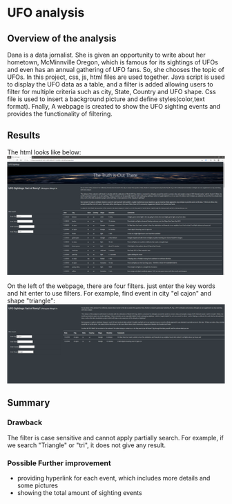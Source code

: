# UFO analysis

## Overview of the analysis
Dana is a data jornalist. She is given an opportunity to write about her hometown, McMinnville Oregon, which is famous for its sightings of UFOs and even has an annual gathering of UFO fans.
So, she chooses the topic of UFOs.
In this project, css, js, html files are used together.
Java script is used to display the UFO data as a table, and a filter is added allowing users to filter for multiple criteria such as city, State, Country and UFO shape.
Css file is used to insert a background picture and define styles(color,text format).
Fnally, A webpage is created to show the UFO sighting events and provides the functionality of filtering.


## Results

The html looks like below:
![web](Screenshot_web.png)

On the left of the webpage, there are four filters.
just enter the key words and hit enter to use filters. 
For example, find event in city "el cajon" and shape "triangle": 
![filter](filter.png)


## Summary
### Drawback
The filter is case sensitive and cannot apply partially search. For example, if we search "Triangle" or "tri", it does not give any result.

### Possible Further improvement
 - providing hyperlink for each event, which includes more details and some pictures
 - showing the total amount of sighting events 
